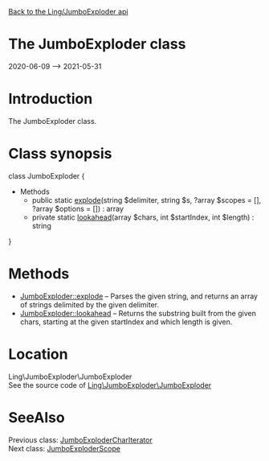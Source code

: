 [Back to the Ling/JumboExploder api](https://github.com/lingtalfi/JumboExploder/blob/master/doc/api/Ling/JumboExploder.md)



The JumboExploder class
================
2020-06-09 --> 2021-05-31






Introduction
============

The JumboExploder class.



Class synopsis
==============


class <span class="pl-k">JumboExploder</span>  {

- Methods
    - public static [explode](https://github.com/lingtalfi/JumboExploder/blob/master/doc/api/Ling/JumboExploder/JumboExploder/explode.md)(string $delimiter, string $s, ?array $scopes = [], ?array $options = []) : array
    - private static [lookahead](https://github.com/lingtalfi/JumboExploder/blob/master/doc/api/Ling/JumboExploder/JumboExploder/lookahead.md)(array $chars, int $startIndex, int $length) : string

}






Methods
==============

- [JumboExploder::explode](https://github.com/lingtalfi/JumboExploder/blob/master/doc/api/Ling/JumboExploder/JumboExploder/explode.md) &ndash; Parses the given string, and returns an array of strings delimited by the given delimiter.
- [JumboExploder::lookahead](https://github.com/lingtalfi/JumboExploder/blob/master/doc/api/Ling/JumboExploder/JumboExploder/lookahead.md) &ndash; Returns the substring built from the given chars, starting at the given startIndex and which length is given.





Location
=============
Ling\JumboExploder\JumboExploder<br>
See the source code of [Ling\JumboExploder\JumboExploder](https://github.com/lingtalfi/JumboExploder/blob/master/JumboExploder.php)



SeeAlso
==============
Previous class: [JumboExploderCharIterator](https://github.com/lingtalfi/JumboExploder/blob/master/doc/api/Ling/JumboExploder/Iterator/JumboExploderCharIterator.md)<br>Next class: [JumboExploderScope](https://github.com/lingtalfi/JumboExploder/blob/master/doc/api/Ling/JumboExploder/Scope/JumboExploderScope.md)<br>
